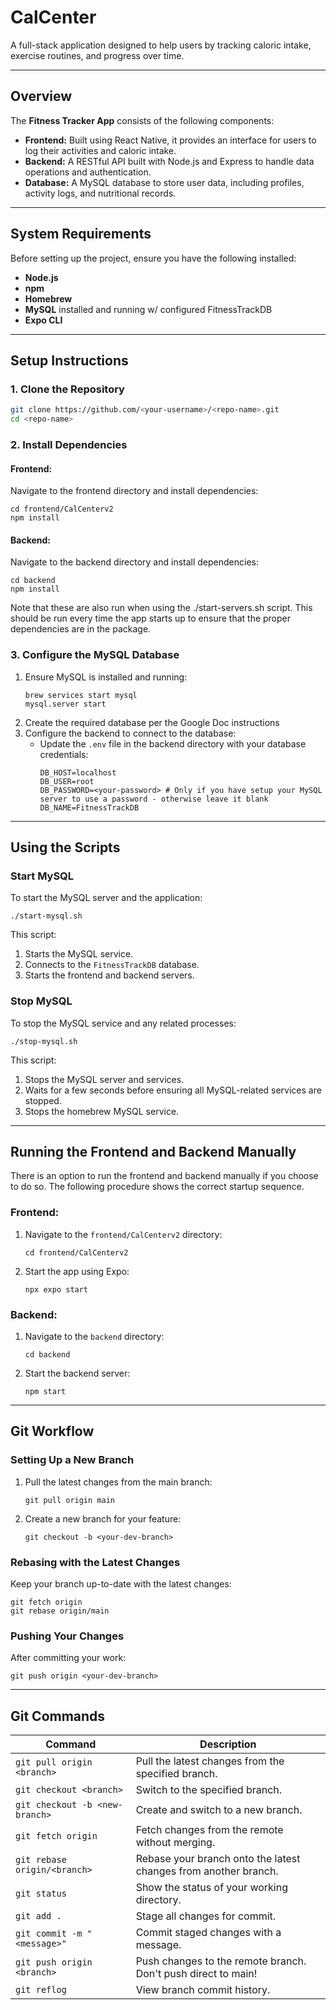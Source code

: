 # CalCenter

A full-stack application designed to help users by tracking caloric intake, exercise routines, and progress over time.

---

## Overview

The **Fitness Tracker App** consists of the following components:
- **Frontend:** Built using React Native, it provides an interface for users to log their activities and caloric intake.
- **Backend:** A RESTful API built with Node.js and Express to handle data operations and authentication.
- **Database:** A MySQL database to store user data, including profiles, activity logs, and nutritional records.

---

## System Requirements

Before setting up the project, ensure you have the following installed:
- **Node.js**
- **npm**
- **Homebrew**
- **MySQL** installed and running w/ configured FitnessTrackDB
- **Expo CLI**

---

## Setup Instructions

### 1. Clone the Repository
```bash
git clone https://github.com/<your-username>/<repo-name>.git
cd <repo-name>
```

### 2. Install Dependencies

#### Frontend:
Navigate to the frontend directory and install dependencies:
```
cd frontend/CalCenterv2
npm install
```

#### Backend:
Navigate to the backend directory and install dependencies:
```
cd backend
npm install
```

Note that these are also run when using the ./start-servers.sh script. This should be run every time the app starts up
to ensure that the proper dependencies are in the package.

### 3. Configure the MySQL Database
1. Ensure MySQL is installed and running:
   ```
   brew services start mysql
   mysql.server start
   ```
2. Create the required database per the Google Doc instructions
3. Configure the backend to connect to the database:
    - Update the `.env` file in the backend directory with your database credentials:
      ```
      DB_HOST=localhost
      DB_USER=root
      DB_PASSWORD=<your-password> # Only if you have setup your MySQL server to use a password - otherwise leave it blank
      DB_NAME=FitnessTrackDB
      ```

---

## Using the Scripts

### Start MySQL
To start the MySQL server and the application:
```
./start-mysql.sh
```

This script:
1. Starts the MySQL service.
2. Connects to the `FitnessTrackDB` database.
3. Starts the frontend and backend servers.

### Stop MySQL
To stop the MySQL service and any related processes:
```
./stop-mysql.sh
```

This script:
1. Stops the MySQL server and services.
2. Waits for a few seconds before ensuring all MySQL-related services are stopped.
3. Stops the homebrew MySQL service.

---

## Running the Frontend and Backend Manually

There is an option to run the frontend and backend manually if you choose to do so. The following procedure shows the
correct startup sequence.

### Frontend:
1. Navigate to the `frontend/CalCenterv2` directory:
   ```
   cd frontend/CalCenterv2
   ```
2. Start the app using Expo:
   ```
   npx expo start
   ```

### Backend:
1. Navigate to the `backend` directory:
   ```
   cd backend
   ```
2. Start the backend server:
   ```
   npm start
   ```

---

## Git Workflow

### Setting Up a New Branch
1. Pull the latest changes from the main branch:
   ```
   git pull origin main
   ```
2. Create a new branch for your feature:
   ```
   git checkout -b <your-dev-branch>
   ```

### Rebasing with the Latest Changes
Keep your branch up-to-date with the latest changes:
```
git fetch origin
git rebase origin/main
```

### Pushing Your Changes
After committing your work:
```
git push origin <your-dev-branch>
```

---

## Git Commands

| **Command**                    | **Description**                                                 |
|--------------------------------|-----------------------------------------------------------------|
| `git pull origin <branch>`     | Pull the latest changes from the specified branch.              |
| `git checkout <branch>`        | Switch to the specified branch.                                 |
| `git checkout -b <new-branch>` | Create and switch to a new branch.                              |
| `git fetch origin`             | Fetch changes from the remote without merging.                  |
| `git rebase origin/<branch>`   | Rebase your branch onto the latest changes from another branch. |
| `git status`                   | Show the status of your working directory.                      |
| `git add .`                    | Stage all changes for commit.                                   |
| `git commit -m "<message>"`    | Commit staged changes with a message.                           |
| `git push origin <branch>`     | Push changes to the remote branch. Don't push direct to main!   |
| `git reflog`                   | View branch commit history.                                     |